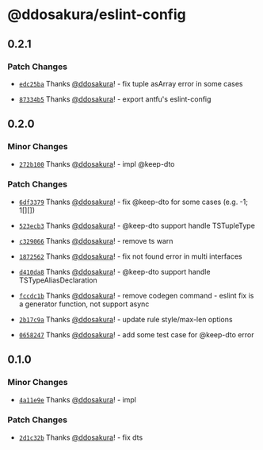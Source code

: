 # @ddosakura/eslint-config

## 0.2.1

### Patch Changes

- [`edc25ba`](https://github.com/ddosakura/eslint-config/commit/edc25ba5cb69317bd342956459632aa3270e9c64) Thanks [@ddosakura](https://github.com/ddosakura)! - fix tuple asArray error in some cases

- [`87334b5`](https://github.com/ddosakura/eslint-config/commit/87334b5a249fcf755036f203d467dcf5ce24a39a) Thanks [@ddosakura](https://github.com/ddosakura)! - export antfu's eslint-config

## 0.2.0

### Minor Changes

- [`272b100`](https://github.com/ddosakura/eslint-config/commit/272b1006c7e19318dc4744777d1d7480aa759767) Thanks [@ddosakura](https://github.com/ddosakura)! - impl @keep-dto

### Patch Changes

- [`6df3379`](https://github.com/ddosakura/eslint-config/commit/6df3379dafe014684a6e23d716a3f487b0952b7c) Thanks [@ddosakura](https://github.com/ddosakura)! - fix @keep-dto for some cases (e.g. -1; 1[][])

- [`523ecb3`](https://github.com/ddosakura/eslint-config/commit/523ecb3c1b881909f05c7157f89ec7a6e477b260) Thanks [@ddosakura](https://github.com/ddosakura)! - @keep-dto support handle TSTupleType

- [`c329066`](https://github.com/ddosakura/eslint-config/commit/c3290660955c0e5f63bf92df9d116be3c4bcf6d0) Thanks [@ddosakura](https://github.com/ddosakura)! - remove ts warn

- [`1872562`](https://github.com/ddosakura/eslint-config/commit/1872562294f11fab5e8e542a79d71c1b70bd8acf) Thanks [@ddosakura](https://github.com/ddosakura)! - fix not found error in multi interfaces

- [`d410da8`](https://github.com/ddosakura/eslint-config/commit/d410da8fc1cd7a60e0e0f6c8fc42e245b71a3dac) Thanks [@ddosakura](https://github.com/ddosakura)! - @keep-dto support handle TSTypeAliasDeclaration

- [`fccdc1b`](https://github.com/ddosakura/eslint-config/commit/fccdc1ba4c121a752f33bccb1a2b9cee4cf22ec4) Thanks [@ddosakura](https://github.com/ddosakura)! - remove codegen command - eslint fix is a generator function, not support async

- [`2b17c9a`](https://github.com/ddosakura/eslint-config/commit/2b17c9a1ede03b1265f188c0ead72558e5a0d78d) Thanks [@ddosakura](https://github.com/ddosakura)! - update rule style/max-len options

- [`0658247`](https://github.com/ddosakura/eslint-config/commit/0658247dda3b5183e74dffdff47af4ddca4e242e) Thanks [@ddosakura](https://github.com/ddosakura)! - add some test case for @keep-dto error

## 0.1.0

### Minor Changes

- [`4a11e9e`](https://github.com/ddosakura/eslint-config/commit/4a11e9e542fc5508032d2a4c0e764f0ea659e24c) Thanks [@ddosakura](https://github.com/ddosakura)! - impl

### Patch Changes

- [`2d1c32b`](https://github.com/ddosakura/eslint-config/commit/2d1c32bbbe3098c5baf100378c4ef3967b186854) Thanks [@ddosakura](https://github.com/ddosakura)! - fix dts
